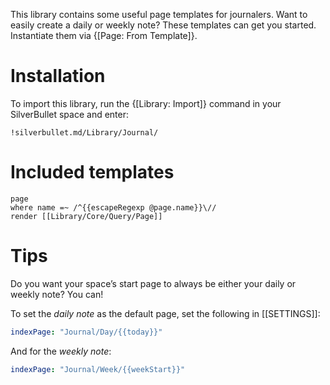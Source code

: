 This library contains some useful page templates for journalers. Want to easily create a daily or weekly note? These templates can get you started. Instantiate them via {[Page: From Template]}. 

# Installation
To import this library, run the {[Library: Import]} command in your SilverBullet space and enter:

    !silverbullet.md/Library/Journal/

# Included templates
```query
page
where name =~ /^{{escapeRegexp @page.name}}\//
render [[Library/Core/Query/Page]]
```

# Tips
Do you want your space’s start page to always be either your daily or weekly note? You can!

To set the _daily note_ as the default page, set the following in [[SETTINGS]]:

```yaml
indexPage: "Journal/Day/{{today}}"
```

And for the _weekly note_:

```yaml
indexPage: "Journal/Week/{{weekStart}}"
```
